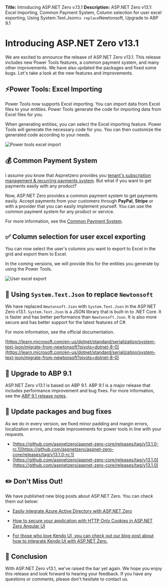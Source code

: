 **Title:** Introducing ASP.NET Zero v.13.1
**Description:** ASP.NET Zero v13.1: Excel Importing, Common Payment System, Column selection for user excel exporting, Using System.Text.Json` to replace `Newtonsoft, Upgrade to ABP 9.1

# Introducing ASP.NET Zero v13.1

We are excited to announce the release of ASP.NET Zero v13.1. This release includes new Power Tools features, a common payment system, and many other improvements. We have also updated the packages and fixed some bugs. Let's take a look at the new features and improvements.

## ⚡Power Tools: Excel Importing

Power Tools now supports Excel importing. You can import data from Excel files to your entities. Power Tools generate the code for importing data from Excel files for you.

When generating entities, you can select the Excel importing feature. Power Tools will generate the necessary code for you. You can then customize the generated code according to your needs.

![Power tools excel import](/Images/Blog/power-tools-excel-import.png)

## 💰 Common Payment System

I assume you know that Aspnetzero provides you [tenant's subscription management & recurring payments system](https://docs.aspnetzero.com/en/aspnet-core-mvc/latest/Features-Mvc-Core-Subscription). But what if you want to get payments easily with any product?

Now, ASP.NET Zero provides a common payment system to get payments easily. Accept payments from your customers through **PayPal**, **Stripe** or with a provider that you can easily implement yourself. You can use the common payment system for any product or service.

For more information, see the [Common Payment System](https://docs.aspnetzero.com/en/aspnet-core-mvc/latest/Features-Mvc-Core-Common-Payment-System).

## ✅ Column selection for user excel exporting

You can now select the user's columns you want to export to Excel in the grid and export them to Excel. 

In the coming versions, we will provide this for the entities you generate by using the Power Tools.

![User excel export](/Images/Blog/users-select-columns-to-excel-export.gif)

## 📝 Using `System.Text.Json` to replace `Newtonsoft`

We have replaced `Newtonsoft.Json` with `System.Text.Json` in the ASP.NET Zero v13.1. `System.Text.Json` is a JSON library that is built-in to .NET Core. It is faster and has better performance than `Newtonsoft.Json`. It is also more secure and has better support for the latest features of C#.

For more information, see the official documentation. 

[https://learn.microsoft.com/en-us/dotnet/standard/serialization/system-text-json/migrate-from-newtonsoft?pivots=dotnet-8-0](https://learn.microsoft.com/en-us/dotnet/standard/serialization/system-text-json/migrate-from-newtonsoft?pivots=dotnet-8-0)

## 🌅 Upgrade to ABP 9.1

ASP.NET Zero v13.1 is based on ABP 9.1. ABP 9.1 is a major release that includes performance improvement and bug fixes. For more information, see the [ABP 9.1 release notes](https://github.com/aspnetboilerplate/aspnetboilerplate/releases/tag/v9.1).

## 🐛 Update packages and bug fixes

As we do in every version, we fixed minor padding and margin errors, localization errors, and made improvements for power tools in line with your requests.

* [https://github.com/aspnetzero/aspnet-zero-core/releases/tag/v13.1.0-rc.1](https://github.com/aspnetzero/aspnet-zero-core/releases/tag/v13.1.0-rc.1)
* [https://github.com/aspnetzero/aspnet-zero-core/releases/tag/v13.1.0](https://github.com/aspnetzero/aspnet-zero-core/releases/tag/v13.1.0)

## ✏️ Don't Miss Out! 

We have published new blog posts about ASP.NET Zero. You can check them out below:

* [Easily integrate Azure Active Directory with ASP.NET Zero](https://aspnetzero.com/blog/integrating-azure-active-directory-with-asp.net-zero)


* [How to secure your application with HTTP Only Cookies in ASP.NET Zero Angular UI](https://aspnetzero.com/blog/http-only-cookies-in-asp.net-zero-angular-ui)

* [For those who love Kendo UI, you can check out our blog post about how to integrate Kendo UI with ASP.NET Zero.](https://aspnetzero.com/blog/how-to-integrate-kendoui-angular-with-asp.net-zero)

## 🙏 Conclusion

With ASP.NET Zero v13.1, we've raised the bar yet again. We hope you enjoy this release and look forward to hearing your feedback. If you have any questions or comments, please don't hesitate to contact us.

